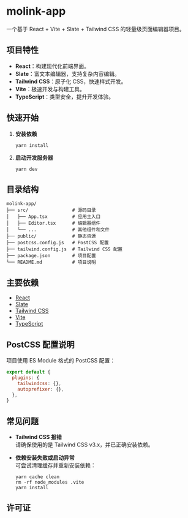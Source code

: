 # molink-app

一个基于 React + Vite + Slate + Tailwind CSS 的轻量级页面编辑器项目。

## 项目特性

- **React**：构建现代化前端界面。
- **Slate**：富文本编辑器，支持复杂内容编辑。
- **Tailwind CSS**：原子化 CSS，快速样式开发。
- **Vite**：极速开发与构建工具。
- **TypeScript**：类型安全，提升开发体验。

## 快速开始

1. **安装依赖**

   ```shell
   yarn install
   ```

2. **启动开发服务器**

   ```shell
   yarn dev
   ```

## 目录结构

```
molink-app/
├── src/                # 源码目录
│   ├── App.tsx         # 应用主入口
│   ├── Editor.tsx      # 编辑器组件
│   └── ...             # 其他组件和文件
├── public/             # 静态资源
├── postcss.config.js   # PostCSS 配置
├── tailwind.config.js  # Tailwind CSS 配置
├── package.json        # 项目配置
└── README.md           # 项目说明
```

## 主要依赖

- [React](https://react.dev/)
- [Slate](https://docs.slatejs.org/)
- [Tailwind CSS](https://tailwindcss.com/)
- [Vite](https://vitejs.dev/)
- [TypeScript](https://www.typescriptlang.org/)

## PostCSS 配置说明

项目使用 ES Module 格式的 PostCSS 配置：

```js
export default {
  plugins: {
    tailwindcss: {},
    autoprefixer: {},
  },
}
```

## 常见问题

- **Tailwind CSS 报错**  
  请确保使用的是 Tailwind CSS v3.x，并已正确安装依赖。

- **依赖安装失败或启动异常**  
  可尝试清理缓存并重新安装依赖：
  ```shell
  yarn cache clean
  rm -rf node_modules .vite
  yarn install
  ```

## 许可证
